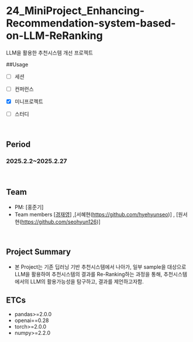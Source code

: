 # 24_MiniProject_Enhancing-Recommendation-system-based-on-LLM-ReRanking
LLM을 활용한 추천시스템 개선 프로젝트


##Usage
- [ ] 세션
- [ ] 컨퍼런스
- [X] 미니프로젝트
- [ ] 스터디


<br/>

## Period
### 2025.2.2~2025.2.27


<br/>

## Team 
- PM: [홍준기]
- Team members [[경재영](https://github.com/economy0)]  ,[서혜현(https://github.com/hyehyunseo)]  , [원서현(https://github.com/seohyun126)]


<br/>


## Project Summary
- 본 Project는 기존 딥러닝 기반 추천시스템에서 나아가, 일부 sample을 대상으로 LLM을 활용하여 추천시스템의 결과를 Re-Ranking하는 과정을 통해, 추천시스템에서의 LLM의 활용가능성을 탐구하고, 결과를 제언하고자함.


## ETCs
- pandas>=2.0.0
- openai==0.28
- torch>=2.0.0
- numpy>=2.2.0
